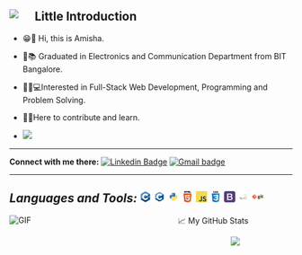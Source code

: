 <!--
**amisha0-0/amisha0-0** is a ✨ _special_ ✨ repository because its `README.md` (this file) appears on your GitHub profile.-->

##  Little Introduction <img align="left" src="https://media3.giphy.com/media/wkW0maGDN1eSc/giphy.gif?cid=ecf05e47rshnimakroyp8fopjtitzzctmdoihlj5rkeolvkv&rid=giphy.gif&ct=g" width="45px">



- 😁🙋‍ Hi, this is Amisha.   		
- 🏫📚 Graduated in Electronics and Communication Department from BIT Bangalore. 
- 👩‍💻💻Interested in Full-Stack Web Development, Programming and Problem Solving. 
- 🤝🙌Here to contribute and learn.
  
- ![](https://api.visitorbadge.io/api/VisitorHit?user=estruyf&repo=github-visitors-badge&countColor=%237B1E7A)

---


**Connect with me there:**  [![Linkedin Badge](https://img.shields.io/badge/-LinkedIn-blue?style=flat-square&logo=Linkedin&logoColor=white&link=https://www.linkedin.com/in/amisha-08a7731ab/)](https://www.linkedin.com/in/amisha-08a7731ab/)  [![Gmail badge](https://img.shields.io/badge/-Gmail-c14438?style=flat-square&logo=Gmail&logoColor=white&link=mailto:sinhaamisha194@gmail.com)](mailto:sinhaamisha194@gmail.com) 

---

*Languages and Tools:*
<code><img height="20" src="https://raw.githubusercontent.com/github/explore/80688e429a7d4ef2fca1e82350fe8e3517d3494d/topics/cpp/cpp.png"></code>
<code><img height="20" src="https://raw.githubusercontent.com/github/explore/80688e429a7d4ef2fca1e82350fe8e3517d3494d/topics/c/c.png"></code>
<code><img height="20" src="https://raw.githubusercontent.com/github/explore/5c058a388828bb5fde0bcafd4bc867b5bb3f26f3/topics/python/python.png"></code>
<code><img height="20" src="https://raw.githubusercontent.com/github/explore/80688e429a7d4ef2fca1e82350fe8e3517d3494d/topics/html/html.png"></code>
<code><img height="20" src="https://raw.githubusercontent.com/github/explore/80688e429a7d4ef2fca1e82350fe8e3517d3494d/topics/javascript/javascript.png"></code>
<code><img height="20" src="https://raw.githubusercontent.com/github/explore/80688e429a7d4ef2fca1e82350fe8e3517d3494d/topics/css/css.png"></code>
<code><img height="20" src="https://raw.githubusercontent.com/github/explore/80688e429a7d4ef2fca1e82350fe8e3517d3494d/topics/bootstrap/bootstrap.png"></code>
<code><img height="20" src="https://raw.githubusercontent.com/github/explore/80688e429a7d4ef2fca1e82350fe8e3517d3494d/topics/mysql/mysql.png"></code>
<code><img height="20" src="https://raw.githubusercontent.com/github/explore/80688e429a7d4ef2fca1e82350fe8e3517d3494d/topics/git/git.png"></code>
---
<p><img align="left" alt="GIF" src="https://media.giphy.com/media/L1R1tvI9svkIWwpVYr/giphy.gif?cid=ecf05e47obdd8d7qe7q6potzjdpxt32tpplnfy3kddnspz72&rid=giphy.gif&ct=g" width="300" height="300" /></p>




📈 My GitHub Stats
<p align="center"> <img src="https://github-readme-stats.vercel.app/api?username=amisha0-0&show_icons=true&theme=cobalt"/>


